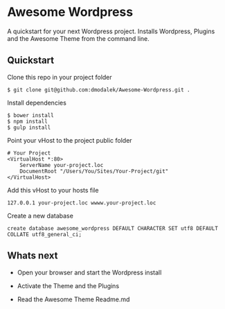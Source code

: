# Awesome Wordpress

A quickstart for your next Wordpress project. Installs Wordpress, Plugins and the Awesome Theme from the command line.


## Quickstart

Clone this repo in your project folder
 
```
$ git clone git@github.com:dmodalek/Awesome-Wordpress.git .
```

Install dependencies

```
$ bower install
$ npm install
$ gulp install
```

Point your vHost to the project public folder

```
# Your Project
<VirtualHost *:80>
    ServerName your-project.loc
    DocumentRoot "/Users/You/Sites/Your-Project/git"
</VirtualHost>
```

Add this vHost to your hosts file

```
127.0.0.1 your-project.loc wwww.your-project.loc
```

Create a new database

```
create database awesome_wordpress DEFAULT CHARACTER SET utf8 DEFAULT COLLATE utf8_general_ci;
```


## Whats next

* Open your browser and start the Wordpress install

* Activate the Theme and the Plugins

* Read the Awesome Theme Readme.md




